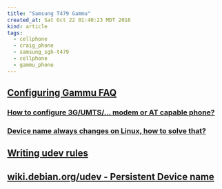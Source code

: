 ```yaml
---
title: "Samsung T479 Gammu"
created_at: Sat Oct 22 01:40:23 MDT 2016
kind: article
tags:
  - cellphone
  - craig_phone
  - samsung_sgh-t479
  - cellphone
  - gammu_phone
---
```


## <a href="https://wammu.eu/docs/manual/faq/config.html#faq-config" target="_blank">Configuring Gammu FAQ</a>

### <a href="https://wammu.eu/docs/manual/faq/config.html#how-to-configure-3g-umts-modem-or-at-capable-phone" target="_blank">How to configure 3G/UMTS/... modem or AT capable phone?</a>

### <a href="https://wammu.eu/docs/manual/faq/general.html#faq-devname" target="_blank">Device name always changes on Linux, how to solve that?</a>

## <a href="http://reactivated.net/writing_udev_rules.html" target="_blank">Writing udev rules</a>

## <a href="https://wiki.debian.org/udev#persistent-name" target="_blank">wiki.debian.org/udev - Persistent Device name</a>

<!--
html boilerplate
<a href="" target="_blank"></a>
<a name=""></a>
<img src="" width="400px">
<ul>
  <li></li>
</ul>
<pre>
</pre>
<pre><code>
</code></pre>
<math xmlns='http://www.w3.org/1998/Math/MathML' display='block'>
</math>
-->
